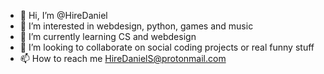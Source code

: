 - 👋 Hi, I’m @HireDaniel
- 👀 I’m interested in webdesign, python, games and music
- 🌱 I’m currently learning CS and webdesign
- 💞️ I’m looking to collaborate on social coding projects or real funny stuff
- 📫 How to reach me HireDanielS@protonmail.com

<!---
HireDaniel/HireDaniel is a ✨ special ✨ repository because its `README.md` (this file) appears on your GitHub profile.
You can click the Preview link to take a look at your changes.
--->
